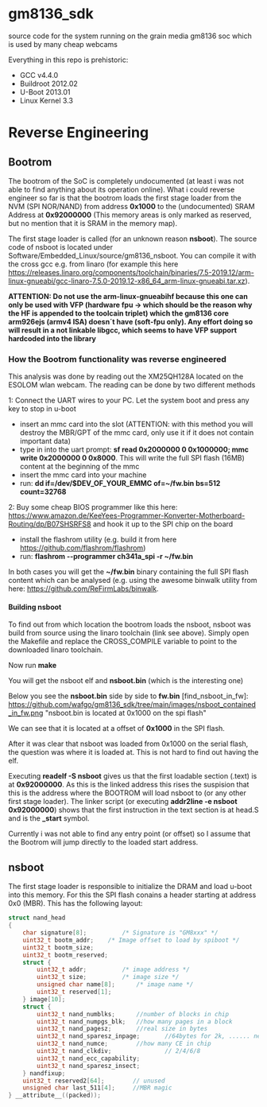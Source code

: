 # gm8136_sdk
source code for the system running on the grain media gm8136 soc which is used by many cheap webcams

Everything in this repo is prehistoric:

- GCC v4.4.0
- Buildroot 2012.02
- U-Boot 2013.01
- Linux Kernel 3.3

# Reverse Engineering

## Bootrom
The bootrom of the SoC is completely undocumented (at least i was not able to find anything about its operation online). What i could reverse engineer so far is that the bootrom loads the first stage loader from the NVM (SPI NOR/NAND) from address **0x1000** to the (undocumented) SRAM Address at **0x92000000** (This memory areas is only marked as reserved, but no mention that it is SRAM in the memory map). 

The first stage loader is called (for an unknown reason **nsboot**). The source code of nsboot is located under Software/Embedded_Linux/source/gm8136_nsboot. You can compile it with the cross gcc e.g. from linaro (for example this here https://releases.linaro.org/components/toolchain/binaries/7.5-2019.12/arm-linux-gnueabi/gcc-linaro-7.5.0-2019.12-x86_64_arm-linux-gnueabi.tar.xz).

**ATTENTION: Do not use the arm-linux-gnueabihf because this one can only be used with VFP (hardware fpu -> which should be the reason why the HF is appended to the toolcain triplet) which the gm8136 core arm926ejs (armv4 ISA) doesn´t have (soft-fpu only). Any effort doing so will result in a not linkable libgcc, which seems to have VFP support hardcoded into the library** 

### How the Bootrom functionality was reverse engineered
This analysis was done by reading out the XM25QH128A located on the ESOLOM wlan webcam. The reading can be done by two different methods

1: Connect the UART wires to your PC. Let the system boot and press any key to stop in u-boot
  - insert an mmc card into the slot (ATTENTION: with this method you will destroy the MBR/GPT of the mmc card, only use it if it does not contain important data)
  - type in into the uart prompt: **sf read 0x2000000 0 0x1000000; mmc write 0x2000000 0 0x8000**. This will write the full SPI flash (16MB) content at the beginning of the mmc 
  - insert the mmc card into your machine
  - run: **dd if=/dev/$DEV_OF_YOUR_EMMC of=~/fw.bin bs=512 count=32768**
  
  
2: Buy some cheap BIOS programmer like this here: https://www.amazon.de/KeeYees-Programmer-Konverter-Motherboard-Routing/dp/B07SHSRFS8 and hook it up to the SPI chip on the board
  - install the flashrom utility (e.g. build it from here https://github.com/flashrom/flashrom)
  - run: **flashrom --programmer ch341a_spi -r ~/fw.bin**
  
 In both cases you will get the **~/fw.bin** binary containing the full SPI flash content which can be analysed (e.g. using the awesome binwalk utility from here: https://github.com/ReFirmLabs/binwalk.
 
 #### Building nsboot
 
 To find out from which location the bootrom loads the nsboot, nsboot was build from source using the linaro toolchain (link see above). Simply open the Makefile and replace the CROSS_COMPILE variable to point to the downloaded linaro toolchain. 
 
Now run **make**

You will get the nsboot elf and **nsboot.bin** (which is the interesting one)

Below you see the **nsboot.bin** side by side to **fw.bin**
[find_nsboot_in_fw]: https://github.com/wafgo/gm8136_sdk/tree/main/images/nsboot_contained_in_fw.png "nsboot.bin is located at 0x1000 on the spi flash"

We can see that it is located at a offset of **0x1000** in the SPI flash.

After it was clear that nsboot was loaded from 0x1000 on the serial flash, the question was where it is loaded at. This is not hard to find out having the elf.
  
Executing **readelf -S nsboot** gives us that the first loadable section (.text) is at **0x92000000**. As this is the linked address this rises the suspision that this is the address where the BOOTROM will load nsboot to (or any other first stage loader). The linker script (or executing **addr2line -e nsboot 0x92000000**) shows that the first instruction in the text section is at head.S and is the **_start** symbol. 

Currently i was not able to find any entry point (or offset) so I assume that the Bootrom will jump directly to the loaded start address.

## nsboot

The first stage loader is responsible to initialize the DRAM and load u-boot into this memory. For this the SPI flash conains a header starting at address 0x0 (MBR). This has the following layout:

```c
struct nand_head
{
    char signature[8];          /* Signature is "GM8xxx" */
    uint32_t bootm_addr;    /* Image offset to load by spiboot */
    uint32_t bootm_size;
    uint32_t bootm_reserved;
    struct {
        uint32_t addr;          /* image address */
        uint32_t size;          /* image size */
        unsigned char name[8];      /* image name */
        uint32_t reserved[1];
    } image[10];
    struct {
        uint32_t nand_numblks;      //number of blocks in chip
        uint32_t nand_numpgs_blk;   //how many pages in a block
        uint32_t nand_pagesz;       //real size in bytes
        uint32_t nand_sparesz_inpage;       //64bytes for 2k, ...... needed for NANDC023
        uint32_t nand_numce;        //how many CE in chip
        uint32_t nand_clkdiv;				// 2/4/6/8
        uint32_t nand_ecc_capability;
        uint32_t nand_sparesz_insect;
    } nandfixup;
    uint32_t reserved2[64];        // unused
    unsigned char last_511[4];     //MBR magic
} __attribute__((packed));

```

  
